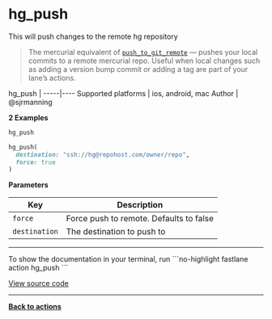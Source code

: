 # hg_push


This will push changes to the remote hg repository




> The mercurial equivalent of [`push_to_git_remote`](#push_to_git_remote) — pushes your local commits to a remote mercurial repo. Useful when local changes such as adding a version bump commit or adding a tag are part of your lane’s actions.


hg_push |
-----|----
Supported platforms | ios, android, mac
Author | @sjrmanning



**2 Examples**

```ruby
hg_push
```

```ruby
hg_push(
  destination: "ssh://hg@repohost.com/owner/repo",
  force: true
)
```





**Parameters**

Key | Description
----|------------
  `force` | Force push to remote. Defaults to false
  `destination` | The destination to push to




<hr />
To show the documentation in your terminal, run
```no-highlight
fastlane action hg_push
```

<a href="https://github.com/fastlane/fastlane/blob/master/fastlane/lib/fastlane/actions/hg_push.rb" target="_blank">View source code</a>

<hr />

<a href="/actions"><b>Back to actions</b></a>
